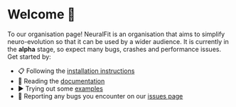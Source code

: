# Welcome 👋
To our organisation page! NeuralFit is an organisation that aims to simplify neuro-evolution so that it can be used by a wider audience. It is currently in the **alpha** stage, so expect many bugs, crashes and performance issues. Get started by:

 - :clipboard: Following the [installation instructions](https://neuralfit.net/installation/)
 - :green_book: Reading the [documentation](https://neuralfit.net/documentation/)
 - :arrow_forward: Trying out some [examples](https://neuralfit.net/examples/)
 - :bug: Reporting any bugs you encounter on our [issues page](https://github.com/neural-fit/issues)
